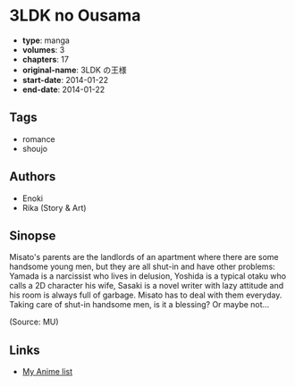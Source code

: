 # 3LDK no Ousama

-   **type**: manga
-   **volumes**: 3
-   **chapters**: 17
-   **original-name**: 3LDK の王様
-   **start-date**: 2014-01-22
-   **end-date**: 2014-01-22

## Tags

-   romance
-   shoujo

## Authors

-   Enoki
-   Rika (Story & Art)

## Sinopse

Misato's parents are the landlords of an apartment where there are some handsome young men, but they are all shut-in and have other problems: Yamada is a narcissist who lives in delusion, Yoshida is a typical otaku who calls a 2D character his wife, Sasaki is a novel writer with lazy attitude and his room is always full of garbage. Misato has to deal with them everyday. Taking care of shut-in handsome men, is it a blessing? Or maybe not...

(Source: MU)

## Links

-   [My Anime list](https://myanimelist.net/manga/94089/3LDK_no_Ousama)
